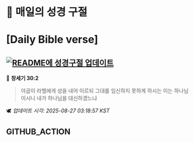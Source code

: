 # 🙏 매일의 성경 구절
# [Daily Bible verse]
## [![README에 성경구절 업데이트](https://github.com/DONGSUKA/first_test/actions/workflows/update-readme-bible.yml/badge.svg)](https://github.com/DONGSUKA/first_test/actions/workflows/update-readme-bible.yml)
<!-- START_BIBLE_VERSE -->
📖 **창세기 30:2**
> 야곱이 라헬에게 성을 내어 이르되 그대를 임신하지 못하게 하시는 이는 하나님이시니 내가 하나님을 대신하겠느냐

🕊️ _업데이트 시각: 2025-08-27 03:18:57 KST_
  <!-- END_BIBLE_VERSE -->
## GITHUB_ACTION

